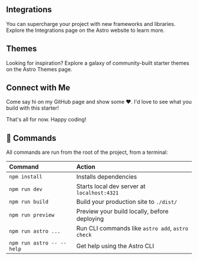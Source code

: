 ## Integrations

You can supercharge your project with new frameworks and libraries. Explore the Integrations page on the Astro website to learn more.

## Themes

Looking for inspiration? Explore a galaxy of community-built starter themes on the Astro Themes page.

## Connect with Me

Come say hi on my GitHub page and show some ❤️. I'd love to see what you build with this starter!

That's all for now. Happy coding!


## 🧞 Commands

All commands are run from the root of the project, from a terminal:

| Command                   | Action                                           |
| :------------------------ | :----------------------------------------------- |
| `npm install`             | Installs dependencies                            |
| `npm run dev`             | Starts local dev server at `localhost:4321`      |
| `npm run build`           | Build your production site to `./dist/`          |
| `npm run preview`         | Preview your build locally, before deploying     |
| `npm run astro ...`       | Run CLI commands like `astro add`, `astro check` |
| `npm run astro -- --help` | Get help using the Astro CLI                     |
 
 
